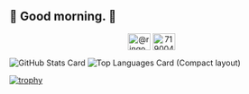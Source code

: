 ## 🍎 Good morning. 🍎

<div align="center" >
<a href="https://twitter.com/@ringo_no_aniki" target="blank"><img align="center" src="https://raw.githubusercontent.com/rahuldkjain/github-profile-readme-generator/master/src/images/icons/Social/twitter.svg" alt="@ringo_no_aniki" height="30" width="40" /></a>
<a href="https://discord.gg/719004339808632842" target="blank"><img align="center" src="https://raw.githubusercontent.com/rahuldkjain/github-profile-readme-generator/master/src/images/icons/Social/discord.svg" alt="719004339808632842" height="30" width="40" /></a>
</div>

![GitHub Stats Card](https://github-readme-stats.vercel.app/api?username=ringosan1974&theme=onedark) ![Top Languages Card (Compact layout)](https://github-readme-stats.vercel.app/api/top-langs/?username=ringosan1974&layout=compact&theme=onedark)

[![trophy](https://github-profile-trophy.vercel.app/?username=ringosan1974&theme=onedark&column=7)](https://github.com/ryo-ma/github-profile-trophy)
